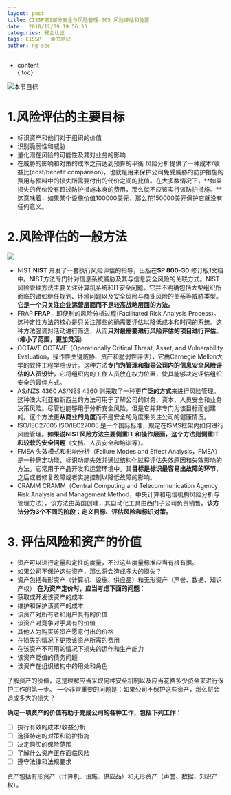 ```yaml
---
layout: post  
title: CISSP第1部分安全与风险管理-005 风险评估和处置
date:  2018/12/09 19:56:33  
categories: 安全认证 
tags: CISSP   读书笔记
author: ng-sec  
---
```


* content  
{:toc}

![本节目标](http://800wifi.com/ng-sec/1544356509561.png)
# 1.风险评估的主要目标
 - 标识资产和他们对于组织的价值
 - 识别脆弱性和威胁
 - 量化潜在风险的可能性及其对业务的影响
 - 在威胁的影响和对策的成本之前达到预算的平衡
 	风险分析提供了一种成本/收益比(cost/benefit comparison)，也就是用来保护公司免受威胁的防护措施的费用与预料中的损失所需要付出的代价之间的比值。在大多数情况下，**如果损失的代价没有超过防护措施本身的费用，那么就不应该实行该防护措施。**这意味着，如果某个设施价值100000美元，那么花150000美元保护它就没有任何意义。
# 2.风险评估的一般方法
![](http://800wifi.com/ng-sec/1544356736906.png)
 - NIST
 **NIST** 开发了一套执行风险评估的指导，出版在**SP 800-30** 修订版1文档中。NIST方法专门针对信息系统威胁及其与信息安全风险的关联方式。NIST风险管理方法主要关注计算机系统和IT安全问题。它并不明确包括大型组织所面临的诸如继任规划、环境问题以及安全风险与商业风险的关系等威胁类型。**它是一个只关注企业运营层面而不是较高战略层面的方法。**
 - FRAP
 **FRAP**，即便利的风险分析过程(Facilitated Risk Analysis Process)。这种定性方法的核心是只关注那些的确需要评估以降低成本和时间的系统。这种方法强调对活动进行筛选，从而**只对最需要进行风险评估的项目进行评估**。(**缩小了范围，更加灵活**)
 - OCTAVE
 OCTAVE（Operationally Critical Threat, Asset, and Vulnerability Evaluation，操作性关键威胁、资产和脆弱性评估），它由Carnegie Mellon大学的软件工程学院设计。这种方法**专门为管理和指导公司内的信息安全风险评估的人员设计**，它将组织内的工作人员放在权力位置，使其能够决定评估组织安全的最佳方式。
 - AS/NZS 4360
AS/NZS 4360 则采取了一种更**广泛的方式**来进行风险管理。这种澳大利亚和新西兰的方法可用于了解公司的财务、资本、人员安全和业务决策风险。尽管也能够用于分析安全风险，但是它并非专门为该目标而创建的。这个方法更**从商业的角度**而不是安全的角度来关注公司的健康情况。
 - ISO/IEC27005
 ISO/IEC27005 是一个国际标准，规定在ISMS框架内如何进行风险管理。**如果说NIST风险方法主要侧重IT 和操作层面，这个方法则侧重IT和较软的安全问题**（文档、人员安全和培训等）。
 - FMEA
 失效模式和影响分析（Failure Modes and Effect Analysis，FMEA）是一种确定功能、标识功能失效并通过结构化过程评估失效原因和失效影响的方法。它常用于产品开发和运营环境中。其**目标是标识最容易出故障的环节**，之后或者修复故障或者实施控制以降低故障的影响。
 - CRAMM
 CRAMM（Central Computing and Telecommunication Agency Risk Analysis and Management Method，中央计算和电信机构风险分析与管理方法），该方法由英国创建，其自动化工具由西门子公司负责销售。**该方法分为3个不同的阶段：定义目标、评估风险和标识对策。**
 
 # 3. 评估风险和资产的价值
 - 资产可以进行定量和定性的度量，不过这些度量标准应当有根有据。
 - 如果公司不保护这些资产，那么将会造成多大的损失？
 - 资产包括有形资产（计算机、设施、供应品）和无形资产（声誉、数据、知识产权）
 **在为资产定价时，应当考虑下面的问题：**
 - 获取或开发该资产的成本
 - 维护和保护该资产的成本
 - 该资产对所有者和用户具有的价值
 - 该资产对竞争对手具有的价值
 - 其他人为购买该资产愿意付出的价格
 - 在损失的情况下更换该资产所需的费用
 - 在该资产不可用的情况下损失的运作和生产能力
 - 该资产贬值的债务问题
 - 该资产在组织结构中的用处和角色
  
了解资产的价值，这是理解应当采取何种安全机制以及应当花费多少资金来进行保护工作的第一步。
一个非常重要的问题是：如果公司不保护这些资产，那么将会造成多大的损失？

**确定一项资产的价值有助于完成公司的各种工作，包括下列工作：**  

- [ ] 执行有效的成本/收益分析
- [ ] 选择特定的对策和防护措施
- [ ] 决定购买的保险范围
- [ ] 了解什么资产正在面临风险
- [ ] 遵守法律和法规要求

资产包括有形资产（计算机、设施、供应品）和无形资产（声誉、数据、知识产权）。